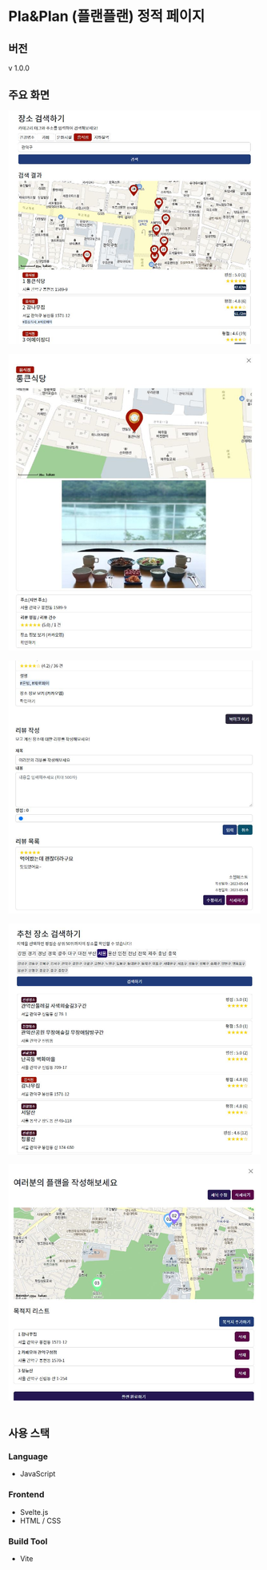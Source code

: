 # Pla&Plan (플랜플랜) 정적 페이지

## 버전
v 1.0.0

## 주요 화면
<img src="https://github.com/mrcocoball/date-planner-front/blob/main/document/readme1.JPG"></br></br>
<img src="https://github.com/mrcocoball/date-planner-front/blob/main/document/readme2.JPG"></br></br>
<img src="https://github.com/mrcocoball/date-planner-front/blob/main/document/readme3.JPG"></br></br>
<img src="https://github.com/mrcocoball/date-planner-front/blob/main/document/readme4.JPG"></br></br>
<img src="https://github.com/mrcocoball/date-planner-front/blob/main/document/readme5.JPG"></br></br>

## 사용 스택

### Language
* JavaScript

### Frontend
* Svelte.js
* HTML / CSS

### Build Tool
* Vite
